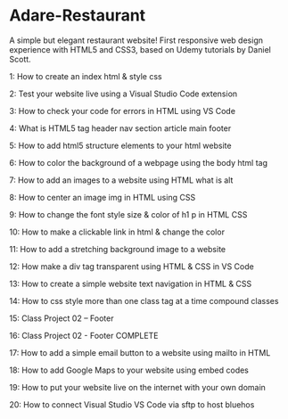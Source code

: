 # Adare-Restaurant
A simple but elegant restaurant website! First responsive web design experience with HTML5 and CSS3, based on Udemy tutorials by Daniel Scott.

1: How to create an index html & style css

2: Test your website live using a Visual Studio Code extension

3: How to check your code for errors in HTML using VS Code

4: What is HTML5 tag header nav section article main footer

5: How to add html5 structure elements to your html website

6: How to color the background of a webpage using the body html tag

7: How to add an images to a website using HTML what is alt

8: How to center an image img in HTML using CSS

9: How to change the font style size & color of h1 p in HTML CSS

10: How to make a clickable link in html & change the color

11: How to add a stretching background image to a website

12: How make a div tag transparent using HTML & CSS in VS Code

13: How to create a simple website text navigation in HTML & CSS

14: How to css style more than one class tag at a time compound classes

15: Class Project 02 – Footer

16: Class Project 02 - Footer COMPLETE

17: How to add a simple email button to a website using mailto in HTML

18: How to add Google Maps to your website using embed codes

19: How to put your website live on the internet with your own domain

20: How to connect Visual Studio VS Code via sftp to host bluehos
